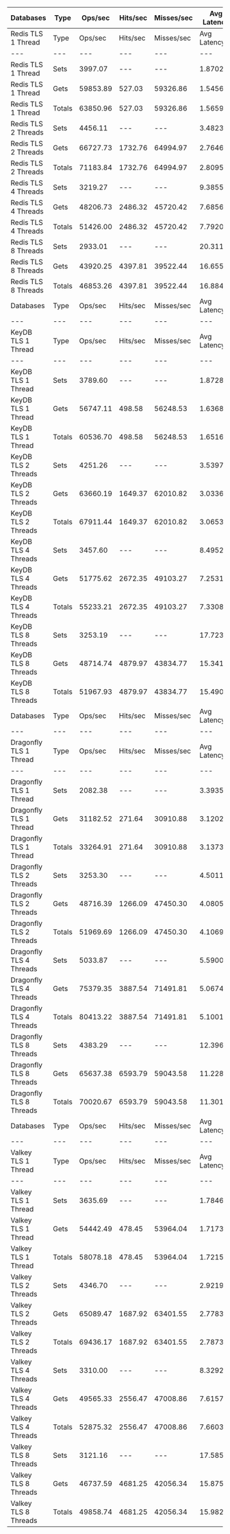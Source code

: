 | Databases | Type | Ops/sec | Hits/sec | Misses/sec | Avg Latency | p50 Latency | p99 Latency | p99.9 Latency | KB/sec |
| --- | --- | --- | --- | --- | --- | --- | --- | --- | --- |
| Redis TLS 1 Thread | Type | Ops/sec | Hits/sec | Misses/sec | Avg Latency | p50 Latency | p99 Latency | p99.9 Latency | KB/sec |
| --- | --- | --- | --- | --- | --- | --- | --- | --- | --- |
Redis TLS 1 Thread | Sets | 3997.07 | --- | --- | 1.87026 | 1.47100 | 2.46300 | 125.95100 | 2185.27 |
Redis TLS 1 Thread | Gets | 59853.89 | 527.03 | 59326.86 | 1.54563 | 1.46300 | 2.39900 | 3.07100 | 2593.81 |
Redis TLS 1 Thread | Totals | 63850.96 | 527.03 | 59326.86 | 1.56595 | 1.47100 | 2.39900 | 3.42300 | 4779.08 |
Redis TLS 2 Threads | Sets | 4456.11 | --- | --- | 3.48235 | 2.63900 | 4.57500 | 278.52700 | 2436.24 |
Redis TLS 2 Threads | Gets | 66727.73 | 1732.76 | 64994.97 | 2.76464 | 2.63900 | 4.47900 | 4.89500 | 3467.67 |
Redis TLS 2 Threads | Totals | 71183.84 | 1732.76 | 64994.97 | 2.80956 | 2.63900 | 4.47900 | 4.95900 | 5903.91 |
Redis TLS 4 Threads | Sets | 3219.27 | --- | --- | 9.38553 | 7.61500 | 14.91100 | 643.07100 | 1760.04 |
Redis TLS 4 Threads | Gets | 48206.73 | 2486.32 | 45720.42 | 7.68565 | 7.58300 | 12.03100 | 15.87100 | 3126.06 |
Redis TLS 4 Threads | Totals | 51426.00 | 2486.32 | 45720.42 | 7.79206 | 7.58300 | 12.79900 | 15.93500 | 4886.10 |
Redis TLS 8 Threads | Sets | 2933.01 | --- | --- | 20.31152 | 16.63900 | 21.88700 | 1458.17500 | 1603.54 |
Redis TLS 8 Threads | Gets | 43920.25 | 4397.81 | 39522.44 | 16.65536 | 16.63900 | 19.45500 | 34.81500 | 3920.63 |
Redis TLS 8 Threads | Totals | 46853.26 | 4397.81 | 39522.44 | 16.88423 | 16.63900 | 19.58300 | 35.07100 | 5524.17 |
| Databases | Type | Ops/sec | Hits/sec | Misses/sec | Avg Latency | p50 Latency | p99 Latency | p99.9 Latency | KB/sec |
| --- | --- | --- | --- | --- | --- | --- | --- | --- | --- |
| KeyDB TLS 1 Thread | Type | Ops/sec | Hits/sec | Misses/sec | Avg Latency | p50 Latency | p99 Latency | p99.9 Latency | KB/sec |
| --- | --- | --- | --- | --- | --- | --- | --- | --- | --- |
KeyDB TLS 1 Thread | Sets | 3789.60 | --- | --- | 1.87282 | 1.75100 | 2.78300 | 101.37500 | 2071.84 |
KeyDB TLS 1 Thread | Gets | 56747.11 | 498.58 | 56248.53 | 1.63688 | 1.73500 | 2.68700 | 3.31100 | 2458.63 |
KeyDB TLS 1 Thread | Totals | 60536.70 | 498.58 | 56248.53 | 1.65165 | 1.73500 | 2.70300 | 3.34300 | 4530.47 |
KeyDB TLS 2 Threads | Sets | 4251.26 | --- | --- | 3.53971 | 2.59100 | 5.43900 | 199.67900 | 2324.25 |
KeyDB TLS 2 Threads | Gets | 63660.19 | 1649.37 | 62010.82 | 3.03362 | 2.57500 | 5.37500 | 6.36700 | 3306.38 |
KeyDB TLS 2 Threads | Totals | 67911.44 | 1649.37 | 62010.82 | 3.06530 | 2.57500 | 5.37500 | 6.43100 | 5630.63 |
KeyDB TLS 4 Threads | Sets | 3457.60 | --- | --- | 8.49528 | 7.07100 | 14.52700 | 499.71100 | 1890.34 |
KeyDB TLS 4 Threads | Gets | 51775.62 | 2672.35 | 49103.27 | 7.25312 | 7.07100 | 14.33500 | 15.48700 | 3358.48 |
KeyDB TLS 4 Threads | Totals | 55233.21 | 2672.35 | 49103.27 | 7.33087 | 7.07100 | 14.33500 | 15.61500 | 5248.82 |
KeyDB TLS 8 Threads | Sets | 3253.19 | --- | --- | 17.72313 | 15.16700 | 29.95100 | 1011.71100 | 1778.59 |
KeyDB TLS 8 Threads | Gets | 48714.74 | 4879.97 | 43834.77 | 15.34131 | 15.10300 | 29.18300 | 32.51100 | 4349.66 |
KeyDB TLS 8 Threads | Totals | 51967.93 | 4879.97 | 43834.77 | 15.49041 | 15.10300 | 29.31100 | 32.76700 | 6128.25 |
| Databases | Type | Ops/sec | Hits/sec | Misses/sec | Avg Latency | p50 Latency | p99 Latency | p99.9 Latency | KB/sec |
| --- | --- | --- | --- | --- | --- | --- | --- | --- | --- |
| Dragonfly TLS 1 Thread | Type | Ops/sec | Hits/sec | Misses/sec | Avg Latency | p50 Latency | p99 Latency | p99.9 Latency | KB/sec |
| --- | --- | --- | --- | --- | --- | --- | --- | --- | --- |
Dragonfly TLS 1 Thread | Sets | 2082.38 | --- | --- | 3.39356 | 3.05500 | 6.84700 | 111.10300 | 1138.48 |
Dragonfly TLS 1 Thread | Gets | 31182.52 | 271.64 | 30910.88 | 3.12023 | 3.05500 | 6.75100 | 7.26300 | 1349.85 |
Dragonfly TLS 1 Thread | Totals | 33264.91 | 271.64 | 30910.88 | 3.13734 | 3.05500 | 6.75100 | 7.29500 | 2488.32 |
Dragonfly TLS 2 Threads | Sets | 3253.30 | --- | --- | 4.50115 | 4.03100 | 9.27900 | 158.71900 | 1778.65 |
Dragonfly TLS 2 Threads | Gets | 48716.39 | 1266.09 | 47450.30 | 4.08057 | 4.01500 | 9.02300 | 10.62300 | 2532.19 |
Dragonfly TLS 2 Threads | Totals | 51969.69 | 1266.09 | 47450.30 | 4.10690 | 4.01500 | 9.02300 | 10.75100 | 4310.83 |
Dragonfly TLS 4 Threads | Sets | 5033.87 | --- | --- | 5.59003 | 5.15100 | 11.64700 | 219.13500 | 2752.12 |
Dragonfly TLS 4 Threads | Gets | 75379.35 | 3887.54 | 71491.81 | 5.06743 | 5.15100 | 11.19900 | 14.20700 | 4888.00 |
Dragonfly TLS 4 Threads | Totals | 80413.22 | 3887.54 | 71491.81 | 5.10014 | 5.15100 | 11.26300 | 14.46300 | 7640.12 |
Dragonfly TLS 8 Threads | Sets | 4383.29 | --- | --- | 12.39625 | 11.26300 | 28.54300 | 473.08700 | 2396.44 |
Dragonfly TLS 8 Threads | Gets | 65637.38 | 6593.79 | 59043.58 | 11.22827 | 11.26300 | 27.13500 | 41.21500 | 5870.02 |
Dragonfly TLS 8 Threads | Totals | 70020.67 | 6593.79 | 59043.58 | 11.30138 | 11.26300 | 27.26300 | 43.77500 | 8266.45 |
| Databases | Type | Ops/sec | Hits/sec | Misses/sec | Avg Latency | p50 Latency | p99 Latency | p99.9 Latency | KB/sec |
| --- | --- | --- | --- | --- | --- | --- | --- | --- | --- |
| Valkey TLS 1 Thread | Type | Ops/sec | Hits/sec | Misses/sec | Avg Latency | p50 Latency | p99 Latency | p99.9 Latency | KB/sec |
| --- | --- | --- | --- | --- | --- | --- | --- | --- | --- |
Valkey TLS 1 Thread | Sets | 3635.69 | --- | --- | 1.78465 | 1.51100 | 3.64700 | 32.12700 | 1987.70 |
Valkey TLS 1 Thread | Gets | 54442.49 | 478.45 | 53964.04 | 1.71730 | 1.50300 | 3.55100 | 3.90300 | 2358.84 |
Valkey TLS 1 Thread | Totals | 58078.18 | 478.45 | 53964.04 | 1.72151 | 1.50300 | 3.56700 | 3.95100 | 4346.54 |
Valkey TLS 2 Threads | Sets | 4346.70 | --- | --- | 2.92198 | 2.63900 | 4.67100 | 73.72700 | 2376.43 |
Valkey TLS 2 Threads | Gets | 65089.47 | 1687.92 | 63401.55 | 2.77836 | 2.63900 | 4.60700 | 5.53500 | 3381.38 |
Valkey TLS 2 Threads | Totals | 69436.17 | 1687.92 | 63401.55 | 2.78735 | 2.63900 | 4.60700 | 5.63100 | 5757.81 |
Valkey TLS 4 Threads | Sets | 3310.00 | --- | --- | 8.32925 | 7.55100 | 14.84700 | 299.00700 | 1809.64 |
Valkey TLS 4 Threads | Gets | 49565.33 | 2556.47 | 47008.86 | 7.61572 | 7.55100 | 11.00700 | 15.61500 | 3214.20 |
Valkey TLS 4 Threads | Totals | 52875.32 | 2556.47 | 47008.86 | 7.66039 | 7.55100 | 12.99100 | 15.67900 | 5023.84 |
Valkey TLS 8 Threads | Sets | 3121.16 | --- | --- | 17.58568 | 15.67900 | 22.52700 | 720.89500 | 1706.40 |
Valkey TLS 8 Threads | Gets | 46737.59 | 4681.25 | 42056.34 | 15.87585 | 15.67900 | 20.22300 | 33.02300 | 4172.79 |
Valkey TLS 8 Threads | Totals | 49858.74 | 4681.25 | 42056.34 | 15.98289 | 15.67900 | 20.35100 | 33.27900 | 5879.19 |
